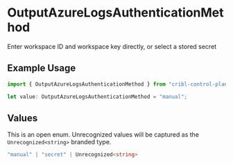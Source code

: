 # OutputAzureLogsAuthenticationMethod

Enter workspace ID and workspace key directly, or select a stored secret

## Example Usage

```typescript
import { OutputAzureLogsAuthenticationMethod } from "cribl-control-plane/models";

let value: OutputAzureLogsAuthenticationMethod = "manual";
```

## Values

This is an open enum. Unrecognized values will be captured as the `Unrecognized<string>` branded type.

```typescript
"manual" | "secret" | Unrecognized<string>
```